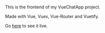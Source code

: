This is the frontend of my VueChatApp project.

Made with Vue, Vuex, Vue-Router and Vuetify.

Go [here](https://nostalgic-payne-0d04b7.netlify.app/) to see it live.